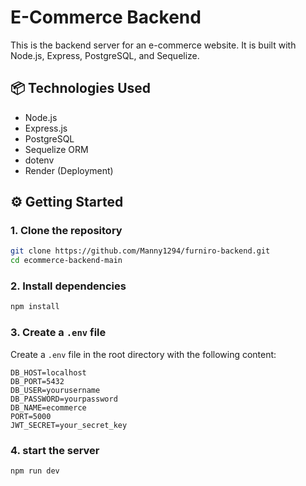 # E-Commerce Backend

This is the backend server for an e-commerce website. It is built with Node.js, Express, PostgreSQL, and Sequelize.

## 📦 Technologies Used

- Node.js
- Express.js
- PostgreSQL
- Sequelize ORM
- dotenv
- Render (Deployment)

## ⚙️ Getting Started

### 1. Clone the repository

```bash
git clone https://github.com/Manny1294/furniro-backend.git
cd ecommerce-backend-main
```

### 2. Install dependencies

```bash
npm install

```

### 3. Create a `.env` file

Create a `.env` file in the root directory with the following content:

```env
DB_HOST=localhost
DB_PORT=5432
DB_USER=yourusername
DB_PASSWORD=yourpassword
DB_NAME=ecommerce
PORT=5000
JWT_SECRET=your_secret_key

```

### 4. start the server

```bash
npm run dev

```
